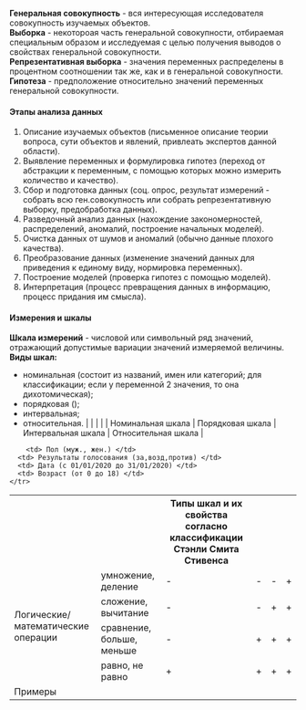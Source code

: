 **Генеральная совокупность** - вся интересующая исследователя совокупность изучаемых объектов.  
**Выборка** - некотороая часть генеральной совокупности, отбираемая специальным образом и исследуемая с целью получения выводов о свойствах генеральной совокупности.  
**Репрезентативная выборка** - значения переменных распределены в процентном соотношении так же, как и в генеральной совокупности.  
**Гипотеза** - предположение относительно значений переменных генеральной совокупности.  
#### Этапы анализа данных
1. Описание изучаемых объектов (письменное описание теории вопроса, сути объектов и явлений, привлеать экспертов данной области).
2. Выявление переменных и формулировка гипотез (переход от абстракции к переменным, с помощью которых можно измерить количество и качество).
3. Сбор и подготовка данных (соц. опрос, результат измерений - собрать всю ген.совокупность или собрать репрезентативную выборку, предобработка данных).
4. Разведочный анализ данных (нахождение закономерностей, распределений, аномалий, построение начальных моделей).
5. Очистка данных от шумов и аномалий (обычно данные плохого качества).
6. Преобразование данных (изменение значений данных для приведения к единому виду, нормировка переменных).
7. Построение моделей (проверка гипотез с помощью моделей).
8. Интерпретация (процесс превращения данных в информацию, процесс придания им смысла).
#### Измерения и шкалы
**Шкала измерений** - числовой или символьный ряд значений, отражающий допустимые вариации значений измеряемой величины.  
**Виды шкал:**
- номинальная (состоит из названий, имен или категорий; для классификации; если у переменной 2 значения, то она дихотомическая);
- порядковая ();
- интервальная;
- относительная.
|  |  |
|  | Номинальная шкала | Порядковая шкала | Интервальная шкала | Относительная шкала |  

<table>
	<tr>
	    <th></th>
      <th></th>
	    <th>Типы шкал и их свойства согласно классификации Стэнли Смита Стивенса</th>  
	</tr >
	<tr >
	    <td rowspan="4">Логические/математические операции</td>
	    <td>умножение, деление</td>
	    <td> - </td>
      <td> - </td>
      <td> - </td>
      <td> + </td>   
	</tr>
  <tr>
	    <td>сложение, вычитание</td>
	    <td> - </td>
      <td> - </td>
      <td> + </td>
      <td> + </td>
	</tr>
	<tr>
	    <td>сравнение, больше, меньше</td>
	    <td> - </td>
      <td> + </td>
      <td> + </td>
      <td> + </td>
	</tr>
	<tr>
	    <td>равно, не равно</td>  
      <td> + </td>
      <td> + </td>
      <td> + </td>
      <td> + </td>
	</tr>
	<tr><td columnspan="2">Примеры</td>
		
	    <td> Пол (муж., жен.) </td>
      <td> Результаты голосования (за,возд,против) </td>
      <td> Дата (с 01/01/2020 до 31/01/2020) </td>
      <td> Возраст (от 0 до 18) </td>
	</tr>
</table>
